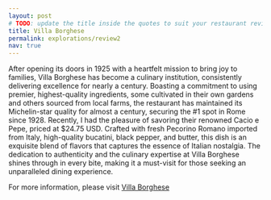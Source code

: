 ```yaml
---
layout: post
# TODO: update the title inside the quotes to suit your restaurant review needs
title: Villa Borghese
permalink: explorations/review2
nav: true
---
```


After opening its doors in 1925 with a heartfelt mission to bring joy to families, Villa Borghese has become a culinary institution, consistently delivering excellence for nearly a century. Boasting a commitment to using premier, highest-quality ingredients, some cultivated in their own gardens and others sourced from local farms, the restaurant has maintained its Michelin-star quality for almost a century, securing the #1 spot in Rome since 1928. Recently, I had the pleasure of savoring their renowned Cacio e Pepe, priced at $24.75 USD. Crafted with fresh Pecorino Romano imported from Italy, high-quality bucatini, black pepper, and butter, this dish is an exquisite blend of flavors that captures the essence of Italian nostalgia. The dedication to authenticity and the culinary expertise at Villa Borghese shines through in every bite, making it a must-visit for those seeking an unparalleled dining experience.

For more information, please visit [Villa Borghese](https://allegheny-college-cmpsc-105-spring-2024.github.io/resto-Orion-Grieco/)
